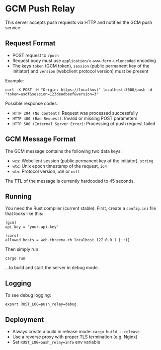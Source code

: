 # GCM Push Relay

This server accepts push requests via HTTP and notifies the GCM push service.

## Request Format

- POST request to `/push`
- Request body must use `application/x-www-form-urlencoded` encoding
- The keys `token` (GCM token), `session` (public permanent key of the
  initiator) and `version` (webclient protocol version) must be present

Example:

    curl -X POST -H "Origin: https://localhost" localhost:3000/push -d "token=asdf&session=123deadbeef&version=3"

Possible response codes:

- `HTTP 204 (No Content)`: Request was processed successfully
- `HTTP 400 (Bad Request)`: Invalid or missing POST parameters
- `HTTP 500 (Internal Server Error)`: Processing of push request failed

## GCM Message Format

The GCM message contains the following two data keys:

- `wcs`: Webclient session (public permanent key of the initiator), `string`
- `wtc`: Unix epoch timestamp of the request, `i64`
- `wtv`: Protocol version, `u16` or `null`

The TTL of the message is currently hardcoded to 45 seconds.

## Running

You need the Rust compiler (current stable). First, create a `config.ini` file
that looks like this:

    [gcm]
    api_key = "your-api-key"

    [cors]
    allowed_hosts = web.threema.ch localhost 127.0.0.1 [::1]

Then simply run

    cargo run

...to build and start the server in debug mode.

## Logging

To see debug logging:

    export RUST_LOG=push_relay=debug

## Deployment

- Always create a build in release mode: `cargo build --release`
- Use a reverse proxy with proper TLS termination (e.g. Nginx)
- Set `RUST_LOG=push_relay=info` env variable
